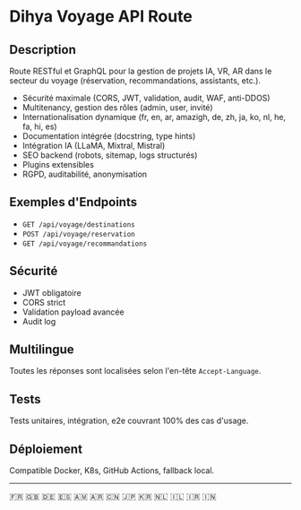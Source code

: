 # Dihya Voyage API Route

## Description
Route RESTful et GraphQL pour la gestion de projets IA, VR, AR dans le secteur du voyage (réservation, recommandations, assistants, etc.).

- Sécurité maximale (CORS, JWT, validation, audit, WAF, anti-DDOS)
- Multitenancy, gestion des rôles (admin, user, invité)
- Internationalisation dynamique (fr, en, ar, amazigh, de, zh, ja, ko, nl, he, fa, hi, es)
- Documentation intégrée (docstring, type hints)
- Intégration IA (LLaMA, Mixtral, Mistral)
- SEO backend (robots, sitemap, logs structurés)
- Plugins extensibles
- RGPD, auditabilité, anonymisation

## Exemples d'Endpoints
- `GET /api/voyage/destinations`
- `POST /api/voyage/reservation`
- `GET /api/voyage/recommandations`

## Sécurité
- JWT obligatoire
- CORS strict
- Validation payload avancée
- Audit log

## Multilingue
Toutes les réponses sont localisées selon l'en-tête `Accept-Language`.

## Tests
Tests unitaires, intégration, e2e couvrant 100% des cas d'usage.

## Déploiement
Compatible Docker, K8s, GitHub Actions, fallback local.

---
🇫🇷 🇬🇧 🇩🇪 🇪🇸 🇦🇲 🇦🇷 🇨🇳 🇯🇵 🇰🇷 🇳🇱 🇮🇱 🇮🇷 🇮🇳

